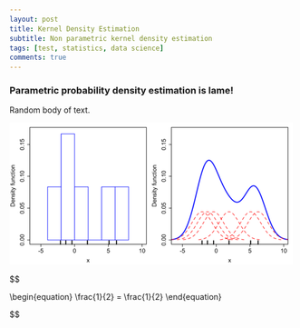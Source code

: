 ```yaml
---
layout: post
title: Kernel Density Estimation
subtitle: Non parametric kernel density estimation
tags: [test, statistics, data science]
comments: true
---
```


### Parametric probability density estimation is lame!

Random body of text.

![Image](/_posts/Data_posts/2023-08-12-kde/Comparison_of_1D_histogram_and_KDE.png)


$$

\begin{equation}
\frac{1}{2} = \frac{1}{2}
\end{equation}

$$